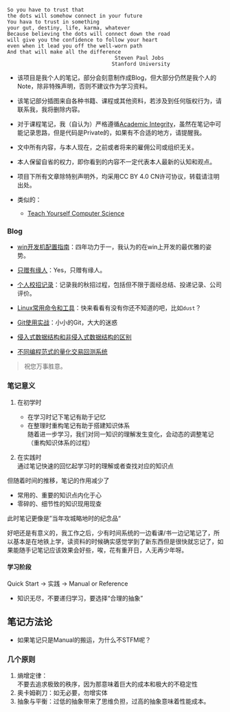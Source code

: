 ```
So you have to trust that 
the dots will somehow connect in your future
You hava to trust in something 
your gut, destiny, life, karma, whatever 
Because believing the dots will connect down the road  
will give you the confidence to follow your heart
even when it lead you off the well-worn path
And that will make all the difference
                                   Steven Paul Jobs
                                  Stanford University
```


<!--https://cdn.jsdelivr.net/gh/zweix123/CS-notes@master/resource/-->

+ 该项目是我个人的笔记，部分会刻意制作成Blog，但大部分仍然是我个人的Note，除非特殊声明，否则不建议作为学习资料。
+ 该笔记部分插图来自各种书籍、课程或其他资料，若涉及到任何版权行为，请联系我，我将删除内容。
+ 对于课程笔记，我（自认为）严格遵循[Academic Integrity](http://integrity.mit.edu/)，虽然在笔记中可能记录思路，但是代码是Private的，如果有不合适的地方，请提醒我。
+ 文中所有内容，与本人现在，之前或者将来的雇佣公司或组织无关。
+ 本人保留自省的权力，即你看到的内容不一定代表本人最新的认知和观点。
+ 项目下所有文章除特别声明外，均采用CC BY 4.0 CN许可协议，转载请注明出处。

+ 类似的：
	+ [Teach Yourself Computer Science](https://teachyourselfcs.com/)

### Blog

+ [win开发机配置指南](Missing-Semester/WindowsConfigGuide.md)：四年功力于一，我认为的在win上开发的最优雅的姿势。
+ [只赠有缘人](./blog/%E5%8F%AA%E8%B5%A0%E6%9C%89%E7%BC%98%E4%BA%BA/README.md)：Yes，只赠有缘人。
+ [个人校招记录](./recruit/README.md)：记录我的秋招过程，包括但不限于面经总结、投递记录、公司评价。

+ [Linux常用命令和工具](./Linux/command.md)：快来看看有没有你还不知道的吧，比如`dust`？
+ [Git使用实战](./Missing-Semester/Git.md#practice)：小小的Git，大大的迷惑
+ [侵入式数据结构和非侵入式数据结构的区别](./Algorithm/Data-Structure-and-Sort/%E4%BE%B5%E5%85%A5%E5%BC%8F%E5%92%8C%E9%9D%9E%E4%BE%B5%E5%85%A5%E5%BC%8F%E6%95%B0%E6%8D%AE%E7%BB%93%E6%9E%84.md)
+ [不同编程范式的量化交易回测系统](./Quant/Survey-BackTest.md)

>祝您万事胜意。

### 笔记意义

1. 在初学时
   + 在学习时记下笔记有助于记忆  
   + 在整理时重构笔记有助于搭建知识体系  
		随着进一步学习，我们对同一知识的理解发生变化，会动态的调整笔记（重构知识体系的过程）

2. 在实践时  
   通过笔记快速的回忆起学习时的理解或者查找对应的知识点

但随着时间的推移，笔记的作用减少了

+ 常用的、重要的知识点内化于心
+ 零碎的、细节性的知识现用现查

此时笔记更像是”当年攻城略地时的纪念品“

好吧还是有意义的，我工作之后，少有时间系统的一边看课/书一边记笔记了，所以基本是在地铁上学，读资料的时候确实感觉学到了新东西但是很快就忘记了，如果能随手记笔记应该效果会好些，唉，花有重开日，人无再少年呀。

#### 学习阶段

Quick Start -> 实践 -> Manual or Reference

+ 知识无尽，不要递归学习，要选择“合理的抽象”

## 笔记方法论

+ 如果笔记只是Manual的搬运，为什么不STFM呢？

### 几个原则

1. 熵增定律：  
	不要去追求极致的秩序，因为那意味着巨大的成本和极大的不稳定性
2. 奥卡姆剃刀：如无必要，勿增实体
3. 抽象与平衡：过低的抽象带来了思维负担，过高的抽象意味着性能成本。
